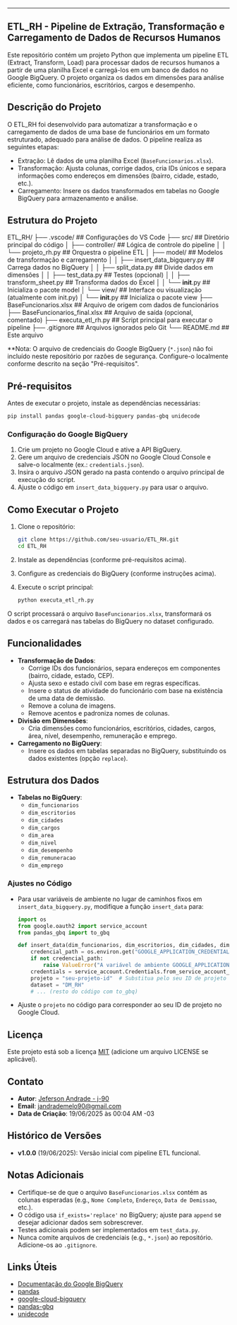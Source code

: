 ---


## ETL_RH - Pipeline de Extração, Transformação e Carregamento de Dados de Recursos Humanos

Este repositório contém um projeto Python que implementa um pipeline ETL (Extract, Transform, Load) para processar dados de recursos humanos a partir de uma planilha Excel e carregá-los em um banco de dados no Google BigQuery. O projeto organiza os dados em dimensões para análise eficiente, como funcionários, escritórios, cargos e desempenho.

## Descrição do Projeto

O ETL_RH foi desenvolvido para automatizar a transformação e o carregamento de dados de uma base de funcionários em um formato estruturado, adequado para análise de dados. O pipeline realiza as seguintes etapas:
- Extração: Lê dados de uma planilha Excel (`BaseFuncionarios.xlsx`).
- Transformação: Ajusta colunas, corrige dados, cria IDs únicos e separa informações como endereços em dimensões (bairro, cidade, estado, etc.).
- Carregamento: Insere os dados transformados em tabelas no Google BigQuery para armazenamento e análise.

## Estrutura do Projeto


ETL_RH/
├── .vscode/                         ## Configurações do VS Code
├── src/                             ## Diretório principal do código
│   ├── controller/                  ## Lógica de controle do pipeline
│   │   └── projeto_rh.py            ## Orquestra o pipeline ETL
│   ├── model/                       ## Modelos de transformação e carregamento
│   │   ├── insert_data_bigquery.py  ## Carrega dados no BigQuery
│   │   ├── split_data.py            ## Divide dados em dimensões
│   │   ├── test_data.py             ## Testes (opcional)
│   │   ├── transform_sheet.py       ## Transforma dados do Excel
│   │   └── __init__.py              ## Inicializa o pacote model
│   └── view/                        ## Interface ou visualização (atualmente com init.py)
│       └── __init__.py              ## Inicializa o pacote view
├── BaseFuncionarios.xlsx            ## Arquivo de origem com dados de funcionários
├── BaseFuncionarios_final.xlsx      ## Arquivo de saída (opcional, comentado)
├── executa_etl_rh.py                ## Script principal para executar o pipeline
├── .gitignore                       ## Arquivos ignorados pelo Git
└── README.md                        ## Este arquivo


**Nota: O arquivo de credenciais do Google BigQuery (`*.json`) não foi incluído neste repositório por razões de segurança. Configure-o localmente conforme descrito na seção "Pré-requisitos".

## Pré-requisitos

Antes de executar o projeto, instale as dependências necessárias:

```bash
pip install pandas google-cloud-bigquery pandas-gbq unidecode
```

### Configuração do Google BigQuery
1. Crie um projeto no Google Cloud e ative a API BigQuery.
2. Gere um arquivo de credenciais JSON no Google Cloud Console e salve-o localmente (ex.: `credentials.json`).
3. Insira o arquivo JSON gerado na pasta contendo o arquivo principal de execução do script.
4. Ajuste o código em `insert_data_bigquery.py` para usar o arquivo.

## Como Executar o Projeto

1. Clone o repositório:
   ```bash
   git clone https://github.com/seu-usuario/ETL_RH.git
   cd ETL_RH
   ```

2. Instale as dependências (conforme pré-requisitos acima).

3. Configure as credenciais do BigQuery (conforme instruções acima).

4. Execute o script principal:
   ```bash
   python executa_etl_rh.py
   ```

O script processará o arquivo `BaseFuncionarios.xlsx`, transformará os dados e os carregará nas tabelas do BigQuery no dataset configurado.

## Funcionalidades

- **Transformação de Dados**: 
  - Corrige IDs dos funcionários, separa endereços em componentes (bairro, cidade, estado, CEP).
  - Ajusta sexo e estado civil com base em regras específicas.
  - Insere o status de atividade do funcionário com base na existência de uma data de demissão.
  - Remove a coluna de imagens.
  - Remove acentos e padroniza nomes de colunas.
- **Divisão em Dimensões**: 
  - Cria dimensões como funcionários, escritórios, cidades, cargos, área, nível, desempenho, remuneração e emprego.
- **Carregamento no BigQuery**: 
  - Insere os dados em tabelas separadas no BigQuery, substituindo os dados existentes (opção `replace`).

## Estrutura dos Dados

- **Tabelas no BigQuery**:
  - `dim_funcionarios`
  - `dim_escritorios`
  - `dim_cidades`
  - `dim_cargos`
  - `dim_area`
  - `dim_nivel`
  - `dim_desempenho`
  - `dim_remuneracao`
  - `dim_emprego`

### Ajustes no Código
- Para usar variáveis de ambiente no lugar de caminhos fixos em `insert_data_bigquery.py`, modifique a função `insert_data` para:
  ```python
  import os
  from google.oauth2 import service_account
  from pandas_gbq import to_gbq

  def insert_data(dim_funcionarios, dim_escritorios, dim_cidades, dim_cargos, dim_area, dim_nivel, dim_desempenho, dim_remuneracao, dim_emprego):
      credencial_path = os.environ.get("GOOGLE_APPLICATION_CREDENTIALS")
      if not credencial_path:
          raise ValueError("A variável de ambiente GOOGLE_APPLICATION_CREDENTIALS não está configurada.")
      credentials = service_account.Credentials.from_service_account_file(credencial_path)
      projeto = "seu-projeto-id"  # Substitua pelo seu ID de projeto
      dataset = "DM_RH"
      # ... (resto do código com to_gbq)
  ```
- Ajuste o `projeto` no código para corresponder ao seu ID de projeto no Google Cloud.

## Licença

Este projeto está sob a licença [MIT](LICENSE) (adicione um arquivo LICENSE se aplicável).

## Contato

- **Autor**: [Jeferson Andrade - j-90](https://github.com/j-90)
- **Email**: jandrademelo90@gmail.com
- **Data de Criação**: 19/06/2025 às 00:04 AM -03

## Histórico de Versões

- **v1.0.0** (19/06/2025): Versão inicial com pipeline ETL funcional.

## Notas Adicionais

- Certifique-se de que o arquivo `BaseFuncionarios.xlsx` contém as colunas esperadas (e.g., `Nome Completo`, `Endereço`, `Data de Demissao`, etc.).
- O código usa `if_exists='replace'` no BigQuery; ajuste para `append` se desejar adicionar dados sem sobrescrever.
- Testes adicionais podem ser implementados em `test_data.py`.
- Nunca comite arquivos de credenciais (e.g., `*.json`) ao repositório. Adicione-os ao `.gitignore`.

## Links Úteis

- [Documentação do Google BigQuery](https://cloud.google.com/bigquery/docs)
- [pandas](https://pandas.pydata.org/)
- [google-cloud-bigquery](https://cloud.google.com/python/docs/reference/bigquery/latest)
- [pandas-gbq](https://pandas-gbq.readthedocs.io/)
- [unidecode](https://pypi.org/project/Unidecode/)
```
